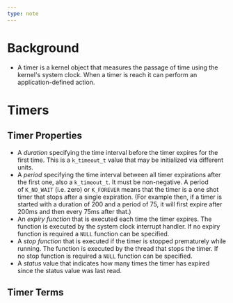 ```yaml
---
type: note
---
```

# Background
- A timer is a kernel object that measures the passage of time using the kernel's system clock. When a timer is reach it can perform an application-defined action. 

# Timers
## Timer Properties
- A _duration_ specifying the time interval before the timer expires for the first time. This is a `k_timeout_t` value that may be initialized via different units.
- A _period_ specifying the time interval between all timer expirations after the first one, also a `k_timeout_t`. It must be non-negative. A period of `K_NO_WAIT` (i.e. zero) or `K_FOREVER` means that the timer is a one shot timer that stops after a single expiration. (For example then, if a timer is started with a duration of 200 and a period of 75, it will first expire after 200ms and then every 75ms after that.)
- An _expiry function_ that is executed each time the timer expires. The function is executed by the system clock interrupt handler. If no expiry function is required a `NULL` function can be specified.
- A _stop function_ that is executed if the timer is stopped prematurely while running. The function is executed by the thread that stops the timer. If no stop function is required a `NULL` function can be specified.
- A _status_ value that indicates how many times the timer has expired since the status value was last read.

## Timer Terms